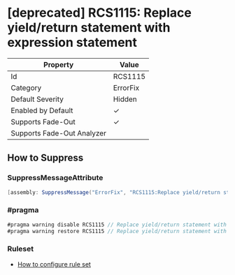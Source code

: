 # \[deprecated\] RCS1115: Replace yield/return statement with expression statement

| Property | Value |
| -------- | ----- |
| Id | RCS1115 |
| Category | ErrorFix |
| Default Severity | Hidden |
| Enabled by Default | &#x2713; |
| Supports Fade\-Out | &#x2713; |
| Supports Fade\-Out Analyzer |  |

## How to Suppress

### SuppressMessageAttribute

```csharp
[assembly: SuppressMessage("ErrorFix", "RCS1115:Replace yield/return statement with expression statement.", Justification = "<Pending>")]
```

### \#pragma

```csharp
#pragma warning disable RCS1115 // Replace yield/return statement with expression statement.
#pragma warning restore RCS1115 // Replace yield/return statement with expression statement.
```

### Ruleset

* [How to configure rule set](../HowToConfigureAnalyzers.md)
